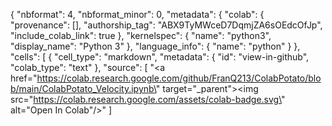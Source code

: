 {
  "nbformat": 4,
  "nbformat_minor": 0,
  "metadata": {
    "colab": {
      "provenance": [],
      "authorship_tag": "ABX9TyMWceD7DqmjZA6sOEdcOfJp",
      "include_colab_link": true
    },
    "kernelspec": {
      "name": "python3",
      "display_name": "Python 3"
    },
    "language_info": {
      "name": "python"
    }
  },
  "cells": [
    {
      "cell_type": "markdown",
      "metadata": {
        "id": "view-in-github",
        "colab_type": "text"
      },
      "source": [
        "<a href=\"https://colab.research.google.com/github/FranQ213/ColabPotato/blob/main/ColabPotato_Velocity.ipynb\" target=\"_parent\"><img src=\"https://colab.research.google.com/assets/colab-badge.svg\" alt=\"Open In Colab\"/></a>"
      ]
